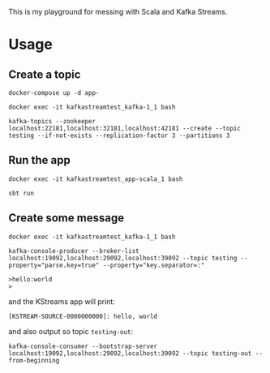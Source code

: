 This is my playground for messing with Scala and Kafka Streams.

# Usage

## Create a topic

`docker-compose up -d app-`

`docker exec -it kafkastreamtest_kafka-1_1 bash`

`kafka-topics --zookeeper localhost:22181,localhost:32181,localhost:42181 --create --topic testing --if-not-exists --replication-factor 3 --partitions 3`

## Run the app

`docker exec -it kafkastreamtest_app-scala_1 bash`

`sbt run`

## Create some message

`docker exec -it kafkastreamtest_kafka-1_1 bash`

`kafka-console-producer --broker-list localhost:19092,localhost:29092,localhost:39092 --topic testing --property="parse.key=true" --property="key.separator=:"`

```
>hello:world
>
```

and the KStreams app will print:

```
[KSTREAM-SOURCE-0000000000]: hello, world
```

and also output so topic `testing-out`:

`kafka-console-consumer --bootstrap-server localhost:19092,localhost:29092,localhost:39092 --topic testing-out --from-beginning`


